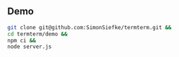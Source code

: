 ## Demo

```sh
git clone git@github.com:SimonSiefke/termterm.git &&
cd termterm/demo &&
npm ci &&
node server.js
```
